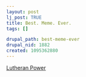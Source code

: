 ```yaml
--- 
layout: post
lj_post: TRUE
title: Best. Meme. Ever.
tags: []

drupal_path: best-meme-ever
drupal_nid: 1882
created: 1095362880
---
```

<a href="http://www.ms.uky.edu/~jstrodtb/lutherans/lutherans.html">Lutheran Power</a>
